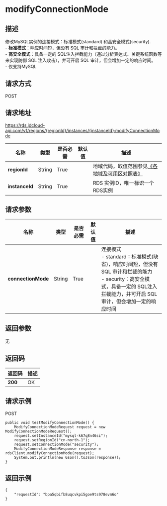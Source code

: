 # modifyConnectionMode


## 描述
修改MySQL实例的连接模式：标准模式(standard) 和高安全模式(security).<br>- **标准模式**：响应时间短，但没有 SQL 审计和拦截的能力。<br>- **高安全模式**：具备一定的 SQL注入拦截能力（通过分析表达式、关键系统函数等来实现防御 SQL 注入攻击），并可开启 SQL 审计，但会增加一定的响应时间。<br>- 仅支持MySQL

## 请求方式
POST

## 请求地址
https://rds.jdcloud-api.com/v1/regions/{regionId}/instances/{instanceId}:modifyConnectionMode

|名称|类型|是否必需|默认值|描述|
|---|---|---|---|---|
|**regionId**|String|True| |地域代码，取值范围参见[《各地域及可用区对照表》](../Enum-Definitions/Regions-AZ.md)|
|**instanceId**|String|True| |RDS 实例ID，唯一标识一个RDS实例|

## 请求参数
|名称|类型|是否必需|默认值|描述|
|---|---|---|---|---|
|**connectionMode**|String|True| |连接模式<br> - standard：标准模式(缺省)，响应时间短，但没有 SQL 审计和拦截的能力 <br>- security：高安全模式，具备一定的 SQL注入拦截能力，并可开启 SQL 审计，但会增加一定的响应时间|


## 返回参数
无


## 返回码
|返回码|描述|
|---|---|
|**200**|OK|

## 请求示例
POST
```
public void testModifyConnectionMode() {
    ModifyConnectionModeRequest request = new ModifyConnectionModeRequest();
    request.setInstanceId("mysql-k67q8n46si");
    request.setRegionId("cn-north-1");
    request.setConnectionMode("security");
    ModifyConnectionModeResponse response = rdsClient.modifyConnectionMode(request);
    System.out.println(new Gson().toJson(response));
}

```

## 返回示例
```
{
    "requestId": "bpa5qbifb8uqcvkpi5goe9ts978evm6o"
}
```
